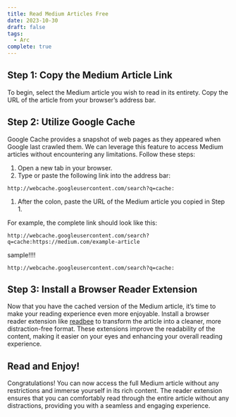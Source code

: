 ```yaml
---
title: Read Medium Articles Free
date: 2023-10-30
draft: false
tags:
  - Arc
complete: true
---
```

## Step 1: Copy the Medium Article Link

To begin, select the Medium article you wish to read in its entirety. Copy the URL of the article from your browser’s address bar.

## Step 2: Utilize Google Cache

Google Cache provides a snapshot of web pages as they appeared when Google last crawled them. We can leverage this feature to access Medium articles without encountering any limitations. Follow these steps:

1. Open a new tab in your browser.
2. Type or paste the following link into the address bar:

```
http://webcache.googleusercontent.com/search?q=cache:
```

1. After the colon, paste the URL of the Medium article you copied in Step 1.

For example, the complete link should look like this:

```
http://webcache.googleusercontent.com/search?q=cache:https://medium.com/example-article
```

sample!!!!
```
http://webcache.googleusercontent.com/search?q=cache:
```
## Step 3: Install a Browser Reader Extension

Now that you have the cached version of the Medium article, it’s time to make your reading experience even more enjoyable. Install a browser reader extension like [readbee](https://chrome.google.com/webstore/detail/text-mode-for-websites-re/phjbepamfhjgjdgmbhmfflhnlohldchb?hl=en-US) to transform the article into a cleaner, more distraction-free format. These extensions improve the readability of the content, making it easier on your eyes and enhancing your overall reading experience.

## Read and Enjoy!

Congratulations! You can now access the full Medium article without any restrictions and immerse yourself in its rich content. The reader extension ensures that you can comfortably read through the entire article without any distractions, providing you with a seamless and engaging experience.